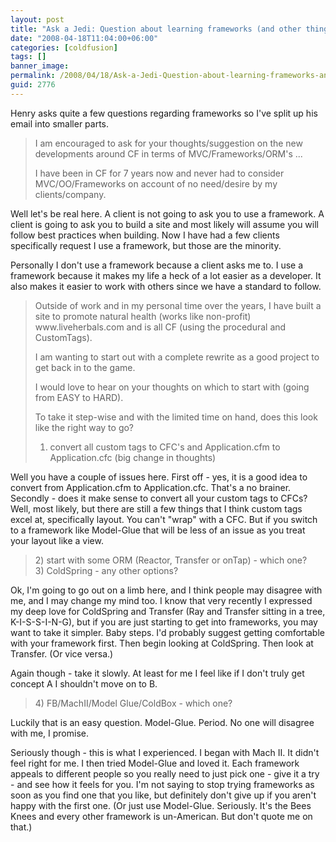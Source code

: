 ```yaml
---
layout: post
title: "Ask a Jedi: Question about learning frameworks (and other things)"
date: "2008-04-18T11:04:00+06:00"
categories: [coldfusion]
tags: []
banner_image: 
permalink: /2008/04/18/Ask-a-Jedi-Question-about-learning-frameworks-and-other-things
guid: 2776
---
```


Henry asks quite a few questions regarding frameworks so I've split up his email into smaller parts.
<!--more-->
<blockquote>
<p>
I am encouraged to ask for your thoughts/suggestion
on the new developments around CF in terms of MVC/Frameworks/ORM's ...

I have been in CF for 7 years now and never had to consider MVC/OO/Frameworks on account of no need/desire by my clients/company. 
</p>
</blockquote>

Well let's be real here. A client is not going to ask you to use a framework. A client is going to ask you to build a site and most likely will assume you will follow best practices when building. Now I have had a few clients specifically request I use a framework, but those are the minority. 

Personally I don't use a framework because a client asks me to. I use a framework because it makes my life a heck of a lot easier as a developer. It also makes it easier to work with others since we have a standard to follow. 

<blockquote>
<p>
Outside of work and in my personal time over the years, I have built a site to promote natural health (works like
non-profit) www.liveherbals.com and is all CF (using the procedural and CustomTags). 

I am wanting to start out with a complete rewrite as a good
project to get back in to the game.

I would love to hear on your thoughts on
which to start with (going from EASY to HARD).

To take it step-wise and with
the limited time on hand, does this look like the right way to go?

1) convert all custom tags to CFC's and Application.cfm to Application.cfc (big change in thoughts)
</p>
</blockquote>

Well you have a couple of issues here. First off - yes, it is a good idea to convert from Application.cfm to Application.cfc. That's a no brainer. Secondly - does it make sense to convert all your custom tags to CFCs? Well, most likely, but there are still a few things that I think custom tags excel at, specifically layout. You can't "wrap" with a CFC. But if you switch to a framework like Model-Glue that will be less of an issue as you treat your layout like a view.

<blockquote>
<p>
2) start with some ORM (Reactor, Transfer or onTap) - which one?<br />
3) ColdSpring - any other options?
</p>
</blockquote>

Ok, I'm going to go out on a limb here, and I think people may disagree with me, and I may change my mind too. I know that very recently I expressed my deep love for ColdSpring and Transfer (Ray and Transfer sitting in a tree, K-I-S-S-I-N-G), but if you are just starting to get into frameworks, you may want to take it simpler. Baby steps. I'd probably suggest getting comfortable with your framework first. Then begin looking at ColdSpring. Then look at Transfer. (Or vice versa.)

Again though - take it slowly. At least for me I feel like if I don't truly get concept A I shouldn't move on to B. 

<blockquote>
<p>
4) FB/MachII/Model Glue/ColdBox - which
one?
</p>
</blockquote>

Luckily that is an easy question. Model-Glue. Period. No one will disagree with me, I promise. 

Seriously though - this is what I experienced. I began with Mach II. It didn't feel right for me. I then tried Model-Glue and loved it. Each framework appeals to different people so you really need to just pick one - give it a try - and see how it feels for you. I'm not saying to stop trying frameworks as soon as you find one that you like, but definitely don't give up if you aren't happy with the first one. (Or just use Model-Glue. Seriously. It's the Bees Knees and every other framework is un-American. But don't quote me on that.)